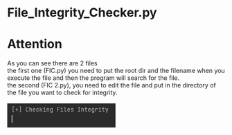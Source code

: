 # File_Integrity_Checker.py

 <h1>Attention</h1>
As you can see there are 2 files<br>
the first one (FIC.py) you need to put the root dir and the filename when you execute the file and then the program will search for the file.<br>
the second (FIC 2.py), you need to edit the file and put in the directory of the file you want to check for integrity.<br>
<br>
<img src="https://github.com/jpn12/File_Integrity_Checker.py/blob/main/image.png">

